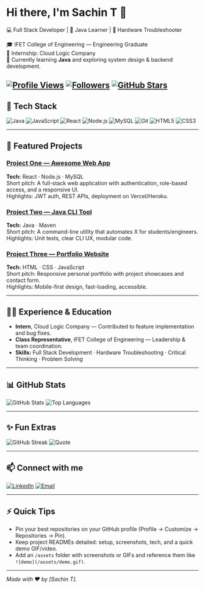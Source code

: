 <!-- PROFILE README.md for YOUR_GITHUB_USERNAME -->

# Hi there, I'm Sachin T 👋
💻 Full Stack Developer | 🚀 Java Learner | 🔧 Hardware Troubleshooter

🎓 IFET College of Engineering — Engineering Graduate  
💼 Internship: Cloud Logic Company  
🌱 Currently learning **Java** and exploring system design & backend development.

[![Profile Views](https://komarev.com/ghpvc/?username=sachin1ab&color=blue)](https://github.com/sachin1ab)
[![Followers](https://img.shields.io/github/followers/sachin1ab?style=social)](https://github.com/sachin1ab?tab=followers)
[![GitHub Stars](https://img.shields.io/github/stars/sachin1ab?style=social)](https://github.com/sachin1ab?tab=stars)
---

## 🧰 Tech Stack
![Java](https://img.shields.io/badge/Java-ED8B00?style=for-the-badge&logo=openjdk&logoColor=white)
![JavaScript](https://img.shields.io/badge/JavaScript-F7DF1E?style=for-the-badge&logo=javascript&logoColor=black)
![React](https://img.shields.io/badge/React-20232A?style=for-the-badge&logo=react&logoColor=61DAFB)
![Node.js](https://img.shields.io/badge/Node.js-339933?style=for-the-badge&logo=node-dot-js&logoColor=white)
![MySQL](https://img.shields.io/badge/MySQL-4479A1?style=for-the-badge&logo=mysql&logoColor=white)
![Git](https://img.shields.io/badge/Git-F05032?style=for-the-badge&logo=git&logoColor=white)
![HTML5](https://img.shields.io/badge/HTML5-E34F26?style=for-the-badge&logo=html5&logoColor=white)
![CSS3](https://img.shields.io/badge/CSS3-1572B6?style=for-the-badge&logo=css3&logoColor=white)

---

## 🚀 Featured Projects
### [Project One — Awesome Web App](https://github.com/YOUR_GITHUB_USERNAME/project-one)
**Tech:** React · Node.js · MySQL  
Short pitch: A full-stack web application with authentication, role-based access, and a responsive UI.  
Highlights: JWT auth, REST APIs, deployment on Vercel/Heroku.

### [Project Two — Java CLI Tool](https://github.com/YOUR_GITHUB_USERNAME/project-two)
**Tech:** Java · Maven  
Short pitch: A command-line utility that automates X for students/engineers.  
Highlights: Unit tests, clear CLI UX, modular code.

### [Project Three — Portfolio Website](https://github.com/YOUR_GITHUB_USERNAME/portfolio)
**Tech:** HTML · CSS · JavaScript  
Short pitch: Responsive personal portfolio with project showcases and contact form.  
Highlights: Mobile-first design, fast-loading, accessible.

---

## 🧑‍🎓 Experience & Education
- **Intern**, Cloud Logic Company — Contributed to feature implementation and bug fixes.  
- **Class Representative**, IFET College of Engineering — Leadership & team coordination.  
- **Skills:** Full Stack Development · Hardware Troubleshooting · Critical Thinking · Problem Solving

---

## 📊 GitHub Stats
![GitHub Stats](https://github-readme-stats.vercel.app/api?username=YOUR_GITHUB_USERNAME&show_icons=true&theme=tokyonight&count_private=true)
![Top Languages](https://github-readme-stats.vercel.app/api/top-langs/?username=YOUR_GITHUB_USERNAME&layout=compact&theme=tokyonight)

---

## ✨ Fun Extras
![GitHub Streak](https://streak-stats.demolab.com?user=YOUR_GITHUB_USERNAME&theme=tokyonight&hide_border=true)
![Quote](https://quotes-github-readme.vercel.app/api?type=horizontal&theme=radical)

---

## 📫 Connect with me
[![LinkedIn](https://img.shields.io/badge/LinkedIn-blue?style=for-the-badge&logo=linkedin)](www.linkedin.com/in/sachinthara)
[![Email](https://img.shields.io/badge/Email-D14836?style=for-the-badge&logo=gmail&logoColor=white)](mailto:sachinthara30@gmail.com)

---

## ⚡ Quick Tips
- Pin your best repositories on your GitHub profile (Profile → Customize → Repositories → Pin).  
- Keep project READMEs detailed: setup, screenshots, tech, and a quick demo GIF/video.  
- Add an `/assets` folder with screenshots or GIFs and reference them like `![demo](/assets/demo.gif)`.

---

*Made with ❤️ by [Sachin T].*
